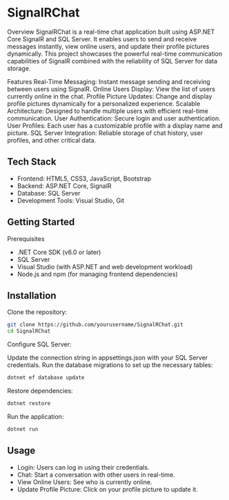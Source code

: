 # SignalRChat
 <!-- Replace with your project's logo if available -->

Overview
SignalRChat is a real-time chat application built using ASP.NET Core SignalR and SQL Server. It enables users to send and receive messages instantly, view online users, and update their profile pictures dynamically. This project showcases the powerful real-time communication capabilities of SignalR combined with the reliability of SQL Server for data storage.

Features
Real-Time Messaging: Instant message sending and receiving between users using SignalR.
Online Users Display: View the list of users currently online in the chat.
Profile Picture Updates: Change and display profile pictures dynamically for a personalized experience.
Scalable Architecture: Designed to handle multiple users with efficient real-time communication.
User Authentication: Secure login and user authentication.
User Profiles: Each user has a customizable profile with a display name and picture.
SQL Server Integration: Reliable storage of chat history, user profiles, and other critical data.
<h2>Tech Stack</h2>

- Frontend: HTML5, CSS3, JavaScript, Bootstrap
- Backend: ASP.NET Core, SignalR
- Database: SQL Server
- Development Tools: Visual Studio, Git

<h2>Getting Started</h2>
Prerequisites

- .NET Core SDK (v6.0 or later)
- SQL Server
- Visual Studio (with ASP.NET and web development workload)
- Node.js and npm (for managing frontend dependencies)


<h2>Installation</h2>
Clone the repository:
<br>

```bash
git clone https://github.com/yourusername/SignalRChat.git
cd SignalRChat 
```
Configure SQL Server:

Update the connection string in appsettings.json with your SQL Server credentials.
Run the database migrations to set up the necessary tables:

```bash
dotnet ef database update
```
Restore dependencies:

```bash
dotnet restore
```
Run the application:

```bash
dotnet run
```

<h2>Usage</h2>

- Login: Users can log in using their credentials.
- Chat: Start a conversation with other users in real-time.
- View Online Users: See who is currently online.
- Update Profile Picture: Click on your profile picture to update it.
